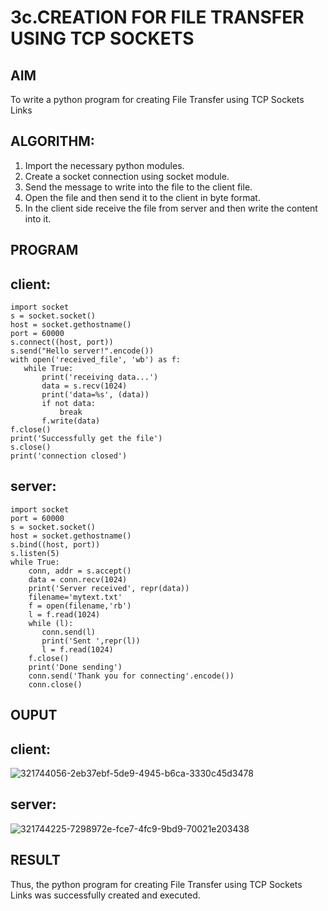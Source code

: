 # 3c.CREATION FOR FILE TRANSFER USING TCP SOCKETS
## AIM
To write a python program for creating File Transfer using TCP Sockets Links
## ALGORITHM:
1. Import the necessary python modules.
2. Create a socket connection using socket module.
3. Send the message to write into the file to the client file.
4. Open the file and then send it to the client in byte format.
5. In the client side receive the file from server and then write the content into it.
## PROGRAM
## client:
```
import socket 
s = socket.socket() 
host = socket.gethostname() 
port = 60000 
s.connect((host, port)) 
s.send("Hello server!".encode()) 
with open('received_file', 'wb') as f: 
   while True: 
       print('receiving data...') 
       data = s.recv(1024) 
       print('data=%s', (data)) 
       if not data: 
           break 
       f.write(data) 
f.close() 
print('Successfully get the file') 
s.close() 
print('connection closed')
```
## server:
``` 
import socket                    
port = 60000                    
s = socket.socket()              
host = socket.gethostname()      
s.bind((host, port))              
s.listen(5)                      
while True: 
    conn, addr = s.accept()      
    data = conn.recv(1024) 
    print('Server received', repr(data)) 
    filename='mytext.txt' 
    f = open(filename,'rb') 
    l = f.read(1024) 
    while (l): 
       conn.send(l) 
       print('Sent ',repr(l)) 
       l = f.read(1024) 
    f.close() 
    print('Done sending') 
    conn.send('Thank you for connecting'.encode()) 
    conn.close()
```
## OUPUT
## client:
![321744056-2eb37ebf-5de9-4945-b6ca-3330c45d3478](https://github.com/Rithviknathan/3c.FILE_TRANSFER_USING_TCP_SOCKETS/assets/148410509/06839160-0ac2-40cf-a324-9f7fa4aff161)
## server:
![321744225-7298972e-fce7-4fc9-9bd9-70021e203438](https://github.com/Rithviknathan/3c.FILE_TRANSFER_USING_TCP_SOCKETS/assets/148410509/b4257bf7-249c-4833-990e-699593f9caf4)

## RESULT
Thus, the python program for creating File Transfer using TCP Sockets Links was 
successfully created and executed.
